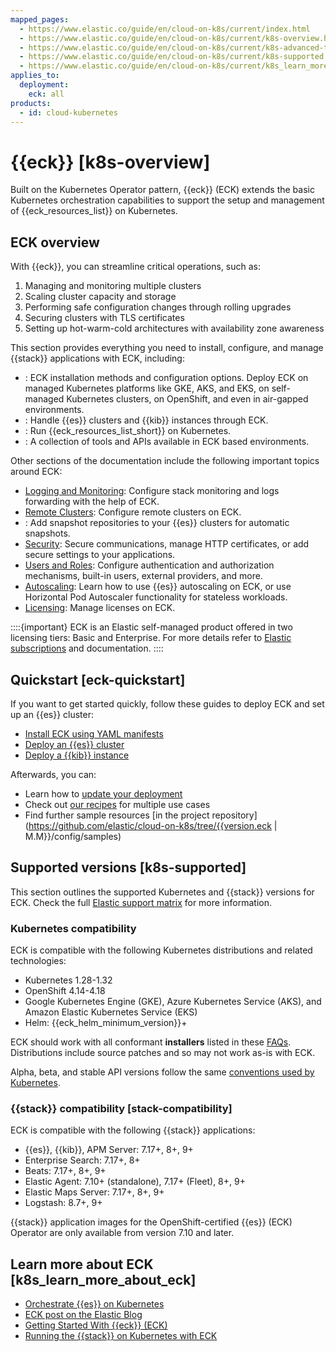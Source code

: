 ```yaml
---
mapped_pages:
  - https://www.elastic.co/guide/en/cloud-on-k8s/current/index.html
  - https://www.elastic.co/guide/en/cloud-on-k8s/current/k8s-overview.html
  - https://www.elastic.co/guide/en/cloud-on-k8s/current/k8s-advanced-topics.html
  - https://www.elastic.co/guide/en/cloud-on-k8s/current/k8s-supported.html
  - https://www.elastic.co/guide/en/cloud-on-k8s/current/k8s_learn_more_about_eck.html
applies_to:
  deployment:
    eck: all
products:
  - id: cloud-kubernetes
---
```


# {{eck}} [k8s-overview]

Built on the Kubernetes Operator pattern, {{eck}} (ECK) extends the basic Kubernetes orchestration capabilities to support the setup and management of {{eck_resources_list}} on Kubernetes.

## ECK overview

With {{eck}}, you can streamline critical operations, such as:

1. Managing and monitoring multiple clusters
2. Scaling cluster capacity and storage
3. Performing safe configuration changes through rolling upgrades
4. Securing clusters with TLS certificates
5. Setting up hot-warm-cold architectures with availability zone awareness

This section provides everything you need to install, configure, and manage {{stack}} applications with ECK, including:

- [](./cloud-on-k8s/deploy-an-orchestrator.md): ECK installation methods and configuration options. Deploy ECK on managed Kubernetes platforms like GKE, AKS, and EKS, on self-managed Kubernetes clusters, on OpenShift, and even in air-gapped environments.
- [](./cloud-on-k8s/manage-deployments.md): Handle {{es}} clusters and {{kib}} instances through ECK.
- [](./cloud-on-k8s/orchestrate-other-elastic-applications.md): Run {{eck_resources_list_short}} on Kubernetes.
- [](./cloud-on-k8s/tools-apis.md): A collection of tools and APIs available in ECK based environments.

Other sections of the documentation include the following important topics around ECK:

- [Logging and Monitoring](../monitor.md): Configure stack monitoring and logs forwarding with the help of ECK.
- [Remote Clusters](../remote-clusters.md): Configure remote clusters on ECK.
- [](../tools.md): Add snapshot repositories to your {{es}} clusters for automatic snapshots.
- [Security](../security.md): Secure communications, manage HTTP certificates, or add secure settings to your applications.
- [Users and Roles](../users-roles.md): Configure authentication and authorization mechanisms, built-in users, external providers, and more.
- [Autoscaling](../autoscaling.md): Learn how to use {{es}} autoscaling on ECK, or use Horizontal Pod Autoscaler functionality for stateless workloads.
- [Licensing](../license/manage-your-license-in-eck.md): Manage licenses on ECK.

::::{important}
ECK is an Elastic self-managed product offered in two licensing tiers: Basic and Enterprise. For more details refer to [Elastic subscriptions](https://www.elastic.co/subscriptions) and [](/deploy-manage/license/manage-your-license-in-eck.md) documentation.
::::

## Quickstart [eck-quickstart]

If you want to get started quickly, follow these guides to deploy ECK and set up an {{es}} cluster:

* [Install ECK using YAML manifests](./cloud-on-k8s/install-using-yaml-manifest-quickstart.md)
* [Deploy an {{es}} cluster](./cloud-on-k8s/elasticsearch-deployment-quickstart.md)
* [Deploy a {{kib}} instance](./cloud-on-k8s/kibana-instance-quickstart.md)

Afterwards, you can:

* Learn how to [update your deployment](./cloud-on-k8s/update-deployments.md)
* Check out [our recipes](./cloud-on-k8s/recipes.md) for multiple use cases
* Find further sample resources [in the project repository](https://github.com/elastic/cloud-on-k8s/tree/{{version.eck | M.M}}/config/samples)

## Supported versions [k8s-supported]

This section outlines the supported Kubernetes and {{stack}} versions for ECK. Check the full [Elastic support matrix](https://www.elastic.co/support/matrix#matrix_kubernetes) for more information.

### Kubernetes compatibility

ECK is compatible with the following Kubernetes distributions and related technologies:

* Kubernetes 1.28-1.32
* OpenShift 4.14-4.18
* Google Kubernetes Engine (GKE), Azure Kubernetes Service (AKS), and Amazon Elastic Kubernetes Service (EKS)
* Helm: {{eck_helm_minimum_version}}+

ECK should work with all conformant **installers** listed in these [FAQs](https://github.com/cncf/k8s-conformance/blob/master/faq.md#what-is-a-distribution-hosted-platform-and-an-installer). Distributions include source patches and so may not work as-is with ECK.

Alpha, beta, and stable API versions follow the same [conventions used by Kubernetes](https://kubernetes.io/docs/concepts/overview/kubernetes-api/#api-versioning).

### {{stack}} compatibility [stack-compatibility]

ECK is compatible with the following {{stack}} applications:

* {{es}}, {{kib}}, APM Server: 7.17+, 8+, 9+
* Enterprise Search: 7.17+, 8+
* Beats: 7.17+, 8+, 9+
* Elastic Agent: 7.10+ (standalone), 7.17+ (Fleet), 8+, 9+
* Elastic Maps Server: 7.17+, 8+, 9+
* Logstash: 8.7+, 9+

{{stack}} application images for the OpenShift-certified {{es}} (ECK) Operator are only available from version 7.10 and later.

## Learn more about ECK [k8s_learn_more_about_eck]

* [Orchestrate {{es}} on Kubernetes](https://www.elastic.co/elasticsearch-kubernetes)
* [ECK post on the Elastic Blog](https://www.elastic.co/blog/introducing-elastic-cloud-on-kubernetes-the-elasticsearch-operator-and-beyond?elektra=products&storm=sub1)
* [Getting Started With {{eck}} (ECK)](https://www.youtube.com/watch?v=PIJmlYBIFXM)
* [Running the {{stack}} on Kubernetes with ECK](https://www.youtube.com/watch?v=Wf6E3vkvEFM)
